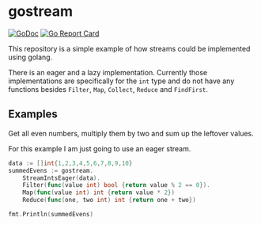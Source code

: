# gostream

[![GoDoc](https://godoc.org/github.com/Bios-Marcel/gostream?status.svg)](https://godoc.org/github.com/Bios-Marcel/gostream)
[![Go Report Card](https://goreportcard.com/badge/github.com/Bios-Marcel/gostream)](https://goreportcard.com/report/github.com/Bios-Marcel/gostream)

This repository is a simple example of how streams could be implemented using golang.

There is an eager and a lazy implementation. Currently those implementations
are specifically for the `int` type and do not have any functions besides
`Filter`, `Map`, `Collect`, `Reduce` and `FindFirst`.

## Examples

Get all even numbers, multiply them by two and sum up the leftover values.

For this example I am just going to use an eager stream.

```go
data := []int{1,2,3,4,5,6,7,8,9,10}
summedEvens := gostream.
    StreamIntsEager(data).
    Filter(func(value int) bool {return value % 2 == 0}).
    Map(func(value int) int {return value * 2})
    Reduce(func(one, two int) int {return one + two})

fmt.Println(summedEvens)
```